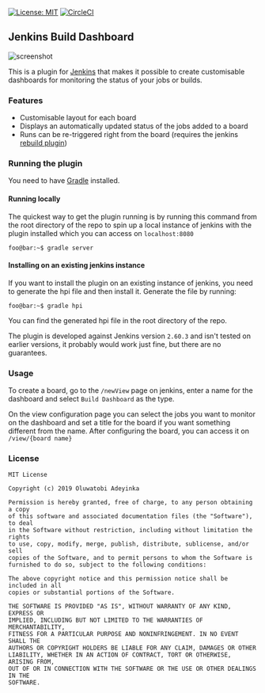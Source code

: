 [![License: MIT](https://img.shields.io/badge/License-MIT-yellow.svg)](https://opensource.org/licenses/MIT)
[![CircleCI](https://circleci.com/gh/beverlyRoadGoose/jenkins-build-dashboard.svg?style=svg&circle-token=e5e2acc9dc19e91cee13b063f4937fbbcc474df0)](https://circleci.com/gh/beverlyRoadGoose/jenkins-build-dashboard)

## Jenkins Build Dashboard
![screenshot](https://i.imgur.com/YwYzw8T.gif)

This is a plugin for [Jenkins](https://jenkins.io/) that makes it possible to create customisable dashboards for monitoring the status of your jobs or builds.

### Features
- Customisable layout for each board
- Displays an automatically updated status of the jobs added to a board
- Runs can be re-triggered right from the board (requires the jenkins [rebuild plugin](https://github.com/jenkinsci/rebuild-plugin))

### Running the plugin
You need to have [Gradle](https://gradle.org/) installed.

#### Running locally
The quickest way to get the plugin running is by running this command from the root directory of the repo to spin 
up a local instance of jenkins with the plugin installed which you can access on `localhost:8080`
```console
foo@bar:~$ gradle server
```

#### Installing on an existing jenkins instance
If you want to install the plugin on an existing instance of jenkins, you need to generate the hpi file and then install
it. Generate the file by running:
```console
foo@bar:~$ gradle hpi
```
You can find the generated hpi file in the root directory of the repo.

The plugin is developed against Jenkins version `2.60.3` and isn't tested on earlier versions, it probably would work just fine, but there are no guarantees.

### Usage
To create a board, go to the `/newView` page on jenkins, enter a name for the dashboard and select `Build Dashboard` as 
the type.

On the view configuration page you can select the jobs you want to monitor on the dashboard and set a title for the board if
you want something different from the name. After configuring the board, you can access it on `/view/{board name}`

### License

```
MIT License

Copyright (c) 2019 Oluwatobi Adeyinka

Permission is hereby granted, free of charge, to any person obtaining a copy
of this software and associated documentation files (the "Software"), to deal
in the Software without restriction, including without limitation the rights
to use, copy, modify, merge, publish, distribute, sublicense, and/or sell
copies of the Software, and to permit persons to whom the Software is
furnished to do so, subject to the following conditions:

The above copyright notice and this permission notice shall be included in all
copies or substantial portions of the Software.

THE SOFTWARE IS PROVIDED "AS IS", WITHOUT WARRANTY OF ANY KIND, EXPRESS OR
IMPLIED, INCLUDING BUT NOT LIMITED TO THE WARRANTIES OF MERCHANTABILITY,
FITNESS FOR A PARTICULAR PURPOSE AND NONINFRINGEMENT. IN NO EVENT SHALL THE
AUTHORS OR COPYRIGHT HOLDERS BE LIABLE FOR ANY CLAIM, DAMAGES OR OTHER
LIABILITY, WHETHER IN AN ACTION OF CONTRACT, TORT OR OTHERWISE, ARISING FROM,
OUT OF OR IN CONNECTION WITH THE SOFTWARE OR THE USE OR OTHER DEALINGS IN THE
SOFTWARE.

```